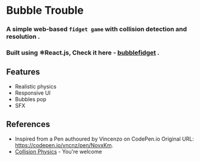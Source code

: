# Bubble Trouble
### A simple web-based `fidget game` with collision detection and resolution . 
### Built using ⚛️React.js, Check it here - [bubblefidget](https://bubblefidget.netlify.app/) .
## Features
- Realistic physics
- Responsive UI
- Bubbles pop
- SFX
## References
- Inspired from a Pen authoured by Vincenzo on CodePen.io Original URL: https://codepen.io/vncnz/pen/NovxKm.
-  [Collision Physics](https://gist.github.com/christopher4lis/f9ccb589ee8ecf751481f05a8e59b1dc) - You're welcome 
